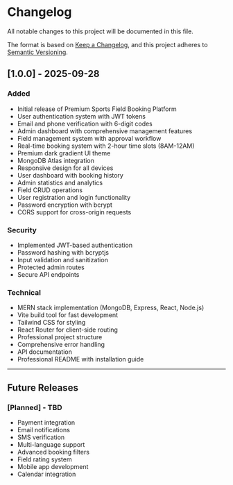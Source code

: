 # Changelog

All notable changes to this project will be documented in this file.

The format is based on [Keep a Changelog](https://keepachangelog.com/en/1.0.0/),
and this project adheres to [Semantic Versioning](https://semver.org/spec/v2.0.0.html).

## [1.0.0] - 2025-09-28

### Added
- Initial release of Premium Sports Field Booking Platform
- User authentication system with JWT tokens
- Email and phone verification with 6-digit codes
- Admin dashboard with comprehensive management features
- Field management system with approval workflow
- Real-time booking system with 2-hour time slots (8AM-12AM)
- Premium dark gradient UI theme
- MongoDB Atlas integration
- Responsive design for all devices
- User dashboard with booking history
- Admin statistics and analytics
- Field CRUD operations
- User registration and login functionality
- Password encryption with bcrypt
- CORS support for cross-origin requests

### Security
- Implemented JWT-based authentication
- Password hashing with bcryptjs
- Input validation and sanitization
- Protected admin routes
- Secure API endpoints

### Technical
- MERN stack implementation (MongoDB, Express, React, Node.js)
- Vite build tool for fast development
- Tailwind CSS for styling
- React Router for client-side routing
- Professional project structure
- Comprehensive error handling
- API documentation
- Professional README with installation guide

---

## Future Releases

### [Planned] - TBD
- Payment integration
- Email notifications
- SMS verification
- Multi-language support
- Advanced booking filters
- Field rating system
- Mobile app development
- Calendar integration